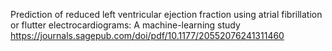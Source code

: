 Prediction of reduced left ventricular ejection fraction using atrial fibrillation or flutter electrocardiograms: A machine-learning study
https://journals.sagepub.com/doi/pdf/10.1177/20552076241311460
